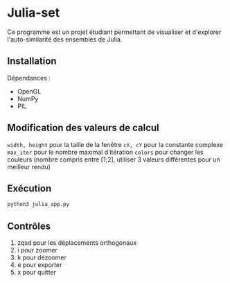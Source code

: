 # Julia-set
Ce programme est un projet étudiant permettant de visualiser et d'explorer l'auto-similarité des ensembles de Julia.

## Installation
Dépendances :
 - OpenGL
 - NumPy
 - PIL

## Modification des valeurs de calcul
```width, height``` pour la taille de la fenêtre
```cX, cY``` pour la constante complexe
```max_iter``` pour le nombre maximal d’itération
```colors``` pour changer les couleurs (nombre compris entre [1;2], utiliser 3 valeurs différentes pour un meilleur rendu)

## Exécution
```bash
python3 julia_app.py
```

## Contrôles

 1. zqsd pour les déplacements orthogonaux
 2. i pour zoomer
 3. k pour dézoomer
 4. e pour exporter
 5. x pour quitter
